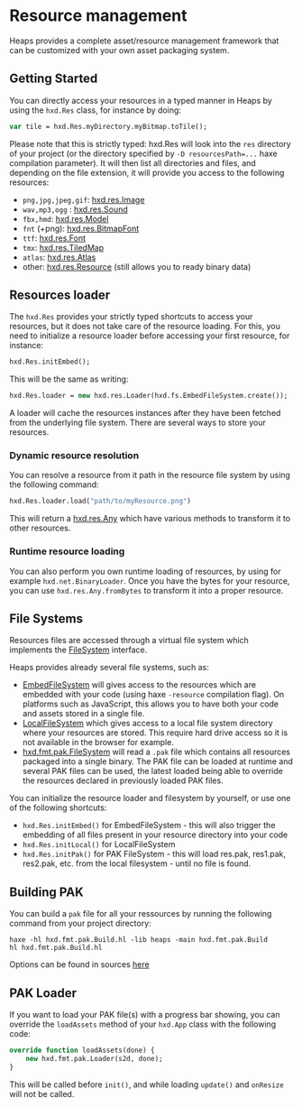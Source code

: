 # Resource management

Heaps provides a complete asset/resource management framework that can be customized with your own asset packaging system.

## Getting Started

You can directly access your resources in a typed manner in Heaps by using the `hxd.Res` class, for instance by doing:

```haxe
var tile = hxd.Res.myDirectory.myBitmap.toTile();
```

Please note that this is strictly typed: hxd.Res will look into the `res` directory of your project (or the directory specified by `-D resourcesPath=...` haxe compilation parameter). It will then list all directories and files, and depending on the file extension, it will provide you access to the following resources:

 * `png,jpg,jpeg,gif`: [hxd.res.Image](https://heaps.io/api/hxd/res/Image.html)
 * `wav,mp3,ogg` : [hxd.res.Sound](https://heaps.io/api/hxd/res/Sound.html)
 * `fbx,hmd`: [hxd.res.Model](https://heaps.io/api/hxd/res/Model.html)
 * `fnt` (+png): [hxd.res.BitmapFont](https://heaps.io/api/hxd/res/BitmapFont.html)
 * `ttf`: [hxd.res.Font](https://heaps.io/api/hxd/res/Font.html)
 * `tmx`: [hxd.res.TiledMap](https://heaps.io/api/hxd/res/TiledMap.html)
 * `atlas`: [hxd.res.Atlas](https://heaps.io/api/hxd/res/Atlas.html)
 * other: [hxd.res.Resource](https://heaps.io/api/hxd/res/Resource.html) (still allows you to ready binary data)


## Resources loader

The `hxd.Res` provides your strictly typed shortcuts to access your resources, but it does not take care of the resource loading. For this, you need to initialize a resource loader before accessing your first resource, for instance:

```haxe
hxd.Res.initEmbed();
```

This will be the same as writing:

```haxe
hxd.Res.loader = new hxd.res.Loader(hxd.fs.EmbedFileSystem.create());
```

A loader will cache the resources instances after they have been fetched from the underlying file system. There are several ways to store your resources.

### Dynamic resource resolution

You can resolve a resource from it path in the resource file system by using the following command:

```haxe
hxd.Res.loader.load("path/to/myResource.png")
```

This will return a [hxd.res.Any](https://heaps.io/api/hxd/res/Any.html) which have various methods to transform it to other resources.

### Runtime resource loading

You can also perform you own runtime loading of resources, by using for example `hxd.net.BinaryLoader`.
Once you have the bytes for your resource, you can use `hxd.res.Any.fromBytes` to transform it into a proper resource.

## File Systems

Resources files are accessed through a virtual file system which implements the [FileSystem](https://heaps.io/api/hxd/fs/FileSystem.html) interface. 

Heaps provides already several file systems, such as:

 * [EmbedFileSystem](https://heaps.io/api/hxd/fs/EmbedFileSystem.html) will gives access to the resources which are embedded with your code (using haxe `-resource` compilation flag). On platforms such as JavaScript, this allows you to have both your code and assets stored in a single file.
 * [LocalFileSystem](https://heaps.io/api/hxd/fs/LocalFileSystem.html) which gives access to a local file system directory where your resources are stored. This require hard drive access so it is not available in the browser for example.
 * [hxd.fmt.pak.FileSystem](https://heaps.io/api/hxd/fmt/pak/FileSystem.html) will read a `.pak` file which contains all resources packaged into a single binary. The PAK file can be loaded at runtime and several PAK files can be used, the latest loaded being able to override the resources declared in previously loaded PAK files.  

You can initialize the resource loader and filesystem by yourself, or use one of the following shortcuts:

 * `hxd.Res.initEmbed()` for EmbedFileSystem - this will also trigger the embedding of all files present in your resource directory into your code
 * `hxd.Res.initLocal()` for LocalFileSystem
 * `hxd.Res.initPak()` for PAK FileSystem - this will load res.pak, res1.pak, res2.pak, etc. from the local filesystem - until no file is found.

## Building PAK

You can build a `pak` file for all your ressources by running the following command from your project directory:

```
haxe -hl hxd.fmt.pak.Build.hl -lib heaps -main hxd.fmt.pak.Build
hl hxd.fmt.pak.Build.hl
```

Options can be found in sources [here](https://github.com/HeapsIO/heaps/blob/master/hxd/fmt/pak/Build.hx#L182)

## PAK Loader

If you want to load your PAK file(s) with a progress bar showing, you can override the `loadAssets` method of your `hxd.App` class with the following code:

```haxe
override function loadAssets(done) {
    new hxd.fmt.pak.Loader(s2d, done);
}
```

This will be called before `init()`, and while loading `update()` and `onResize` will not be called.


